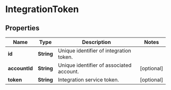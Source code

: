
# IntegrationToken

## Properties
Name | Type | Description | Notes
------------ | ------------- | ------------- | -------------
**id** | **String** | Unique identifier of integration token. | 
**accountId** | **String** | Unique identifier of associated account. |  [optional]
**token** | **String** | Integration service token. |  [optional]



